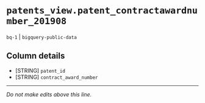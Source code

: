 # `patents_view.patent_contractawardnumber_201908`
`bq-1` | `bigquery-public-data`

## Column details
* [STRING]    `patent_id`
* [STRING]    `contract_award_number`

-------------------------------------------------------------------------------
*Do not make edits above this line.*
